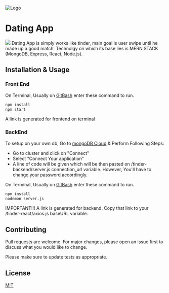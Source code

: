 ![Logo](https://github.com/rafeyshah/Tinder-Mern/blob/master/banner.png)
# Dating App 
![](https://img.shields.io/github/last-commit/rafeyshah/Tinder-Mern)
Dating App is simply works like tinder, main goal is user swipe until he made up a good match. Technolgy on which its base lies is MERN STACK (MongoDB, Express, React, Node.js).

## Installation & Usage
### Front End
On Terminal, Usually on [GitBash](https://git-scm.com/downloads) enter these command to run.

```bash
npm install
npm start
```
A link is generated for frontend on terminal

### BackEnd

To setup on your own db, Go to [mongoDB Cloud](https://cloud.mongodb.com/) & Perform Following Steps:

- Go to cluster and click on "Connect"
- Select "Connect Your application"
- A line of code will be given which will be then pasted on /tinder-backend/server.js connection_url variable. However, You'll have to change your password accordingly.

On Terminal, Usually on [GitBash](https://git-scm.com/downloads) enter these command to run.

```bash
npm install
nodemon server.js
```
IMPORTANT!!! A link is generated for backend. Copy that link to your /tinder-react/axios.js  baseURL variable.

## Contributing
Pull requests are welcome. For major changes, please open an issue first to discuss what you would like to change.

Please make sure to update tests as appropriate.

## License
[MIT](https://choosealicense.com/licenses/mit/)
